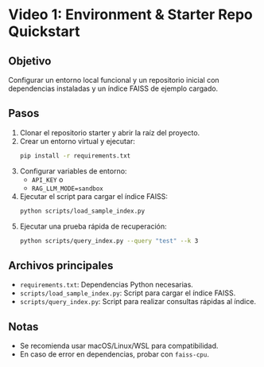 # Video 1: Environment & Starter Repo Quickstart

## Objetivo

Configurar un entorno local funcional y un repositorio inicial con dependencias instaladas y un índice FAISS de ejemplo cargado.

## Pasos

1. Clonar el repositorio starter y abrir la raíz del proyecto.
2. Crear un entorno virtual y ejecutar:
   ```bash
   pip install -r requirements.txt
   ```
3. Configurar variables de entorno:
   - `API_KEY` o
   - `RAG_LLM_MODE=sandbox`
4. Ejecutar el script para cargar el índice FAISS:
   ```bash
   python scripts/load_sample_index.py
   ```
5. Ejecutar una prueba rápida de recuperación:
   ```bash
   python scripts/query_index.py --query "test" --k 3
   ```

## Archivos principales

- `requirements.txt`: Dependencias Python necesarias.
- `scripts/load_sample_index.py`: Script para cargar el índice FAISS.
- `scripts/query_index.py`: Script para realizar consultas rápidas al índice.

## Notas

- Se recomienda usar macOS/Linux/WSL para compatibilidad.
- En caso de error en dependencias, probar con `faiss-cpu`.
